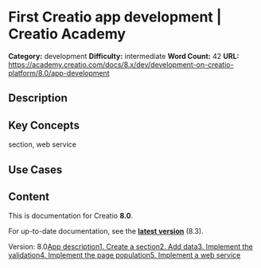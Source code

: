 # First Creatio app development | Creatio Academy

**Category:** development **Difficulty:** intermediate **Word Count:** 42
**URL:**
https://academy.creatio.com/docs/8.x/dev/development-on-creatio-platform/8.0/app-development

## Description

## Key Concepts

section, web service

## Use Cases

## Content

This is documentation for Creatio **8.0**.

For up-to-date documentation, see the
**[latest version](/docs/8.x/dev/development-on-creatio-platform/getting-started/development-recommendations)**
(8.3).

Version:
8.0[App description](/docs/8.x/dev/development-on-creatio-platform/8.0/getting-started/first-app/develop-application/getting-started)[1\. Create a section](/docs/8.x/dev/development-on-creatio-platform/8.0/getting-started/first-app/develop-application/step-1-create-a-new-section)[2\. Add data](/docs/8.x/dev/development-on-creatio-platform/8.0/getting-started/first-app/develop-application/step-2-add-new-data)[3\. Implement the validation](/docs/8.x/dev/development-on-creatio-platform/8.0/getting-started/first-app/develop-application/step-3-add-page-validation)[4\. Implement the page population](/docs/8.x/dev/development-on-creatio-platform/8.0/getting-started/first-app/develop-application/step-4-implement-the-population)[5\. Implement a web service](/docs/8.x/dev/development-on-creatio-platform/8.0/getting-started/first-app/develop-application/step-5-create-a-web-service)

